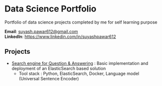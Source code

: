 # Data Science Portfolio
Portfolio of data science projects completed by me for self learning purpose

<b>Email</b>: suyash.pawar612@gmail.com <br />
<b>LinkedIn</b>: https://www.linkedin.com/in/suyashpawar612

## Projects
  - [Search engine for Question & Answering](https://www.google.com) : Basic implementation and deployment of an ElasticSearch based solution
    - Tool stack : Python, ElasticSearch, Docker, Language model (Universal Sentence Encoder)
